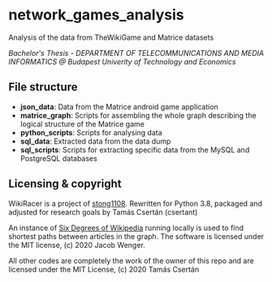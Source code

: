 # network_games_analysis
Analysis of the data from TheWikiGame and Matrice datasets

*Bachelor's Thesis - DEPARTMENT OF TELECOMMUNICATIONS AND MEDIA INFORMATICS @ Budapest Univerity of Technology and Economics*

## File structure
* **json_data**: Data from the Matrice android game application
* **matrice_graph**: Scripts for assembling the whole graph describing the logical structure of the Matrice game
* **python_scripts**: Scripts for analysing data
* **sql_data**: Extracted data from the data dump
* **sql_scripts**: Scripts for extracting specific data from the MySQL and PostgreSQL databases

## Licensing & copyright

WikiRacer is a project of [stong1108](https://github.com/stong1108/WikiRacer). Rewritten for Python 3.8, packaged and 
adjusted for research goals by Tamás Csertán (csertant)

An instance of [Six Degrees of Wikipedia](https://github.com/jwngr/sdow) running locally is used to find shortest paths between 
articles in the graph. The software is licensed under the MIT license, (c) 2020 Jacob Wenger.

All other codes are completely the work of the owner of this repo and are licensed under the MIT License, 
(c) 2020 Tamás Csertán
